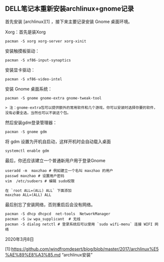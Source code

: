 ﻿##  DELL笔记本重新安装archlinux+gnome记录

首先安装 [archlinux][1] ，接下来主要记录安装 Gnome 桌面环境。

Xorg：首先是装Xorg

	pacman -S xorg xorg-server xorg-xinit

安装触摸板驱动：

	pacman -S xf86-input-synaptics

安装显卡驱动：

	pacman -S xf86-video-intel

安装 Gnome 桌面系统：

	pacman -S gnome gnome-extra gnome-tweak-tool

	> 注：gnome-extra包可以提供额外的常用软件和几个游戏，你可以安装时选择你要的软件，没有必要全选，当然也可以不装这个包。

然后安装gdm登录管理器：

	pacman -S gnome gdm

将 gdm 设置为开机自启动，这样开机时会自动载入桌面

	systemctl enable gdm

最后，你还应该建立一个普通新用户用于登录Gnome

	useradd -m  maxzhao # 例如建立一个名叫 maxzhao 的用户
	passwd maxzhao # 设置用户密码
	vim  /etc/sudoers # 编辑 sudo权限

	在 `root ALL=(ALL) ALL` 下面添加 
	maxzhao ALL=(ALL) ALL

最后别忘了安装网络，否则重启后会没有网络。

	pacman -S dhcp dhcpcd  net-tools  NetworkManager 
	pacman -S iw wpa_supplicant  # 无线
	pacman -S dialog netctl # 登录系统后可以使用 `sudo wifi-menu` 连接 WIFI 网络


2020年3月8日

[1]:https://github.com/windfromdesert/blog/blob/master/2017/archlinux%E5%AE%89%E8%A3%85.md “archlinux安装”
 